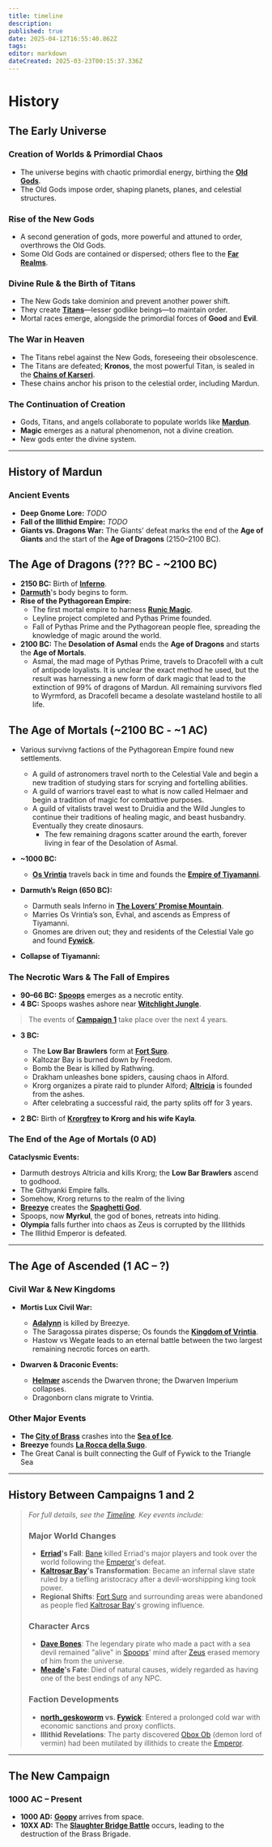 ```yaml
---
title: timeline
description: 
published: true
date: 2025-04-12T16:55:40.862Z
tags: 
editor: markdown
dateCreated: 2025-03-23T00:15:37.336Z
---
```


# History

## The Early Universe

### Creation of Worlds & Primordial Chaos
- The universe begins with chaotic primordial energy, birthing the **[Old Gods](/entities/old-gods)**.
- The Old Gods impose order, shaping planets, planes, and celestial structures.

### Rise of the New Gods
- A second generation of gods, more powerful and attuned to order, overthrows the Old Gods.
- Some Old Gods are contained or dispersed; others flee to the **[Far Realms](/locations/far-realms)**.

### Divine Rule & the Birth of Titans
- The New Gods take dominion and prevent another power shift.
- They create **[Titans](/entities/titans)**—lesser godlike beings—to maintain order.
- Mortal races emerge, alongside the primordial forces of **Good** and **Evil**.

### The War in Heaven
- The Titans rebel against the New Gods, foreseeing their obsolescence.
- The Titans are defeated; **Kronos**, the most powerful Titan, is sealed in the **[Chains of Karseri](/artifacts/chains-of-karseri)**.
- These chains anchor his prison to the celestial order, including Mardun.

### The Continuation of Creation
- Gods, Titans, and angels collaborate to populate worlds like **[Mardun](/locations/mardun)**.
- **Magic** emerges as a natural phenomenon, not a divine creation.
- New gods enter the divine system.

---

## History of Mardun

### Ancient Events

- **Deep Gnome Lore:** *TODO*
- **Fall of the Illithid Empire:** *TODO*
- **Giants vs. Dragons War:** The Giants' defeat marks the end of the **Age of Giants** and the start of the **Age of Dragons** (2150–2100 BC).

## The Age of Dragons (??? BC - ~2100 BC)

- **2150 BC:** Birth of **[Inferno](/characters/inferno)**.
- **[Darmuth](/characters/darmuth)**'s body begins to form.
- **Rise of the Pythagorean Empire:**  
  - The first mortal empire to harness **[Runic Magic](/magic/runes)**.
  - Leyline project completed and Pythas Prime founded.
  - Fall of Pythas Prime and the Pythagorean people flee, spreading the knowledge of magic around the world.
- **2100 BC:** The **Desolation of Asmal** ends the **Age of Dragons** and starts the **Age of Mortals**.
	- Asmal, the mad mage of Pythas Prime, travels to Dracofell with a cult of antipode loyalists. It is unclear the exact method he used, but the result was harnessing a new form of dark magic that lead to the extinction of 99% of dragons of Mardun. All remaining survivors fled to Wyrmford, as Dracofell became a desolate wasteland hostile to all life.
## The Age of Mortals (~2100 BC - ~1 AC)
- Various survivng factions of the Pythagorean Empire found new settlements.
	- A guild of astronomers travel north to the Celestial Vale and begin a new tradition of studying stars for scrying and fortelling abilities.
  - A guild of warriors travel east to what is now called Helmaer and begin a tradition of magic for combattive purposes.
  - A guild of vitalists travel west to Druidia and the Wild Jungles to continue their traditions of healing magic, and beast husbandry. Eventually they create dinosaurs.
	- The few remaining dragons scatter around the earth, forever living in fear of the Desolation of Asmal.
- **~1000 BC:**  
  - **[Os Vrintia](/characters/os-vrintia)** travels back in time and founds the **[Empire of Tiyamanni](/organizations/empire-of-tiyamanni)**.

- **Darmuth’s Reign (650 BC):**  
  - Darmuth seals Inferno in **[The Lovers’ Promise Mountain](/locations/lovers-promise-mountain)**.  
  - Marries Os Vrintia’s son, Evhal, and ascends as Empress of Tiyamanni.
  - Gnomes are driven out; they and residents of the Celestial Vale go and found **[Fywick](/locations/fywick)**.

- **Collapse of Tiyamanni:**  

### The Necrotic Wars & The Fall of Empires

- **90–66 BC:** **[Spoops](/characters/spoops)** emerges as a necrotic entity.  
- **4 BC:** Spoops washes ashore near **[Witchlight Jungle](/locations/witchlight-jungle)**.  

> The events of **[Campaign 1](/Seasons)** take place over the next 4 years.

- **3 BC:**  
  - The **Low Bar Brawlers** form at **[Fort Suro](/locations/fort-suro)**.  
  - Kaltozar Bay is burned down by Freedom.
  - Bomb the Bear is killed by Rathwing.
  - Drakham unleashes bone spiders, causing chaos in Alford.
  - Krorg organizes a pirate raid to plunder Alford; **[Altricia](/locations/altricia)** is founded from the ashes.
  - After celebrating a successful raid, the party splits off for 3 years.

- **2 BC:** Birth of **[Krorgfrey](/characters/krorgfrey) to Krorg and his wife Kayla**.

### The End of the Age of Mortals (0 AD)

**Cataclysmic Events:**  
- Darmuth destroys Altricia and kills Krorg; the **Low Bar Brawlers** ascend to godhood.  
- The Githyanki Empire falls.  
- Somehow, Krorg returns to the realm of the living
- **[Breezye](/characters/breezye)** creates the **[Spaghetti God](/entities/spaghetti-god)**.  
- Spoops, now **Myrkul**, the god of bones, retreats into hiding.  
- **Olympia** falls further into chaos as Zeus is corrupted by the Illithids
- The Illithid Emperor is defeated.  

---

## The Age of Ascended (1 AC – ?)

### Civil War & New Kingdoms

- **Mortis Lux Civil War:**  
  - **[Adalynn](/characters/adalynn)** is killed by Breezye.  
  - The Saragossa pirates disperse; Os founds the **[Kingdom of Vrintia](/organizations/kingdom-of-vrintia)**.
  - Hastow vs Wegate leads to an eternal battle between the two largest remaining necrotic forces on earth.

- **Dwarven & Draconic Events:**  
  - **[Helmær](/characters/helmaer)** ascends the Dwarven throne; the Dwarven Imperium collapses.  
  - Dragonborn clans migrate to Vrintia.
### Other Major Events

- **The [City of Brass](/locations/city-of-brass)** crashes into the **[Sea of Ice](/locations/sea-of-ice)**.  
- **Breezye** founds **[La Rocca della Sugo](/locations/la-rocca-della-sugo)**.
- The Great Canal is built connecting the Gulf of Fywick to the Triangle Sea

---

## History Between Campaigns 1 and 2

> *For full details, see the [Timeline](/timeline). Key events include:*
> ### Major World Changes
> - **[Erriad](/locations/erriad)'s Fall**: [Bane](/characters/bane) killed Erriad's major players and took over the world following the [Emperor](/characters/illithid-emperor)'s defeat.
> - **[Kaltrosar Bay](/locations/kaltrosar-bay)'s Transformation**: Became an infernal slave state ruled by a tiefling aristocracy after a devil-worshipping king took power.
> - **Regional Shifts**: [Fort Suro](/locations/Mardun/Fort-Suro) and surrounding areas were abandoned as people fled [Kaltrosar Bay](/locations/Mardun/Kaltrosar)'s growing influence.
> ### Character Arcs
> - **[Dave Bones](/characters/Dave-Bones)**: The legendary pirate who made a pact with a sea devil remained "alive" in [Spoops](/characters/spoops)' mind after [Zeus](/pantheon/zeus) erased memory of him from the universe.
> - **[Meade](/characters/meade)'s Fate**: Died of natural causes, widely regarded as having one of the best endings of any NPC.
> ### Faction Developments
> - **[north_geskoworm](/locations/Mardun/north_geskoworm) vs. [Fywick](/locations/Mardun/Fywick)**: Entered a prolonged cold war with economic sanctions and proxy conflicts.
> - **Illithid Revelations**: The party discovered [Obox Ob](/pantheon/obox-ob) (demon lord of vermin) had been mutilated by illithids to create the [Emperor](/characters/Emperor).

---

## The New Campaign

### 1000 AC – Present

- **1000 AD:** **[Goopy](/characters/goopy)** arrives from space.  
- **10XX AD:** The **[Slaughter Bridge Battle](/events/slaughter-bridge-battle)** occurs, leading to the destruction of the Brass Brigade.
